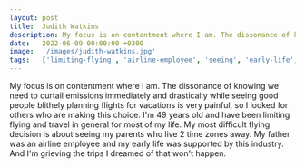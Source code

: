 ```yaml
---
layout: post
title:  Judith Watkins
description: My focus is on contentment where I am. The dissonance of knowing we need to curtail emissions immediately and drastically while seeing good people bli...
date:   2022-06-09 00:00:00 +0300
image:  '/images/judith-watkins.jpg'
tags:   ['limiting-flying', 'airline-employee', 'seeing', 'early-life', 'life', 'vacations', 'trips', 'travel']
---
```

My focus is on contentment where I am. The dissonance of knowing we need to curtail emissions immediately and drastically while seeing good people blithely planning flights for vacations is very painful, so I looked for others who are making this choice. I'm 49 years old and have been limiting flying and travel in general for most of my life. My most difficult flying decision is about seeing my parents who live 2 time zones away. My father was an airline employee and my early life was supported by this industry. And I'm grieving the trips I dreamed of that won't happen.


